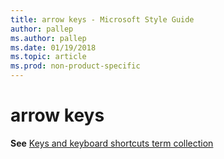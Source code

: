 ```yaml
---
title: arrow keys - Microsoft Style Guide
author: pallep
ms.author: pallep
ms.date: 01/19/2018
ms.topic: article
ms.prod: non-product-specific
---
```


# arrow keys

**See** [Keys and keyboard shortcuts term collection](/style-guide/a-z-word-list-term-collections/term-collections/keys-keyboard-shortcuts)
